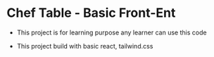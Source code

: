 # Chef Table - Basic Front-Ent



- This project is for learning purpose any learner can use this code

- This project build with basic react, tailwind.css